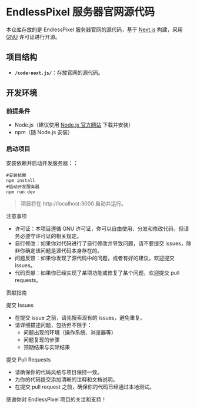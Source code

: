 # EndlessPixel 服务器官网源代码

本仓库存放的是 EndlessPixel 服务器官网的源代码，基于 [Next.js](https://nextjs.org/) 构建，采用 [GNU](https://www.gnu.org/licenses/) 许可证进行开源。

## 项目结构

- **`/code-next.js/`**：存放官网的源代码。

## 开发环境

### 前提条件

- Node.js（建议使用 [Node.js 官方网站](https://nodejs.org/) 下载并安装）
- npm（随 Node.js 安装）

### 启动项目

安装依赖并启动开发服务器：：
   
```
#安装依赖
npm install
#启动开发服务器
npm run dev
```
> 项目将在 http://localhost:3000 启动并运行。

注意事项

- 许可证：本项目遵循 GNU 许可证，你可以自由使用、分发和修改代码，但请务必遵守许可证的相关规定。
- 自行修改：如果你对代码进行了自行修改并导致问题，请不要提交 issues，除非你确定该问题是源代码本身存在的。
- 问题反馈：如果你发现了源代码中的问题，或者有好的建议，欢迎提交 issues。
- 代码贡献：如果你已经实现了某项功能或修复了某个问题，欢迎提交 pull requests。

贡献指南

提交 Issues

- 在提交 issue 之前，请先搜索现有的 issues，避免重复。
- 请详细描述问题，包括但不限于：
  - 问题出现的环境（操作系统、浏览器等）
  - 问题复现的步骤
  - 预期结果与实际结果

提交 Pull Requests

- 请确保你的代码风格与项目保持一致。
- 为你的代码提交添加清晰的注释和文档说明。
- 在提交 pull request 之前，确保你的代码已经通过本地测试。

感谢你对 EndlessPixel 项目的关注和支持！
